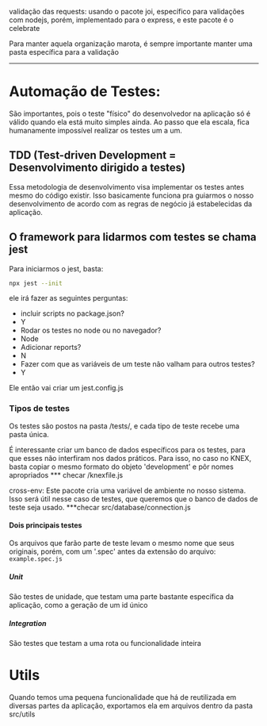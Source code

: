 validação das requests: usando o pacote joi, específico para validações com nodejs, porém, implementado para o express, e este pacote é o celebrate

Para manter aquela organização marota, é sempre importante manter uma pasta específica para a validação

-----------------------
# Automação de Testes:
São importantes, pois o teste "físico" do desenvolvedor na aplicação só é válido quando ela está muito simples ainda. Ao passo que ela escala, fica humanamente impossível realizar os testes um a um.

## TDD (Test-driven Development = Desenvolvimento dirigido a testes)

Essa metodologia de desenvolvimento visa implementar os testes antes mesmo do código existir. Isso basicamente funciona pra guiarmos o nosso desenvolvimento de acordo com as regras de negócio já estabelecidas da aplicação.

## O framework para lidarmos com testes se chama jest

Para iniciarmos o jest, basta:
```bash
npx jest --init
```
ele irá fazer as seguintes perguntas:

- incluir scripts no package.json?
- Y
- Rodar os testes no node ou no navegador? 
- Node
- Adicionar reports?
- N
- Fazer com que as variáveis de um teste não valham para outros testes?
- Y

Ele então vai criar um jest.config.js

### Tipos de testes
Os testes são postos na pasta /tests/, e cada tipo de teste recebe uma pasta única.

É interessante criar um banco de dados específicos para os testes, para que esses não interfiram nos dados práticos. Para isso, no caso no KNEX, basta copiar o mesmo formato do objeto 'development' e pôr nomes apropriados *** checar /knexfile.js

cross-env: Este pacote cria uma variável de ambiente no nosso sistema. Isso será útil nesse caso de testes, que queremos que o banco de dados de teste seja usado. ***checar src/database/connection.js

#### Dois principais testes

Os arquivos que farão parte de teste levam o mesmo nome que seus originais, porém, com um '.spec' antes da extensão do arquivo:
`example.spec.js`

##### Unit
São testes de unidade, que testam uma parte bastante específica da aplicação, como a geração de um id único
##### Integration
São testes que testam a uma rota ou funcionalidade inteira

# Utils
Quando temos uma pequena funcionalidade que há de reutilizada em diversas partes da aplicação, exportamos ela em arquivos dentro da pasta src/utils

